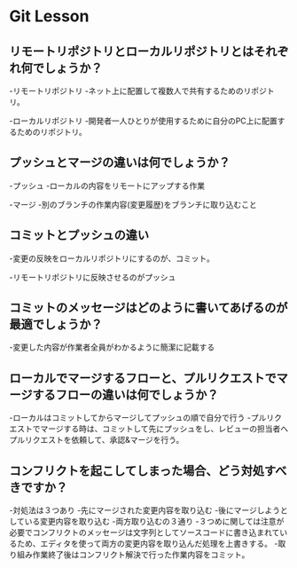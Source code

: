# Git Lesson

## リモートリポジトリとローカルリポジトリとはそれぞれ何でしょうか？
-リモートリポジトリ
    -ネット上に配置して複数人で共有するためのリポジトリ。

-ローカルリポジトリ
    -開発者一人ひとりが使用するために自分のPC上に配置するためのリポジトリ。


## プッシュとマージの違いは何でしょうか？
-プッシュ
-ローカルの内容をリモートにアップする作業

-マージ
-別のブランチの作業内容(変更履歴)をブランチに取り込むこと


## コミットとプッシュの違い
-変更の反映をローカルリポジトリにするのが、コミット。

-リモートリポジトリに反映させるのがプッシュ


## コミットのメッセージはどのように書いてあげるのが最適でしょうか？
-変更した内容が作業者全員がわかるように簡潔に記載する


## ローカルでマージするフローと、プルリクエストでマージするフローの違いは何でしょうか？
-ローカルはコミットしてからマージしてプッシュの順で自分で行う
-プルリクエストでマージする時は、コミットして先にプッシュをし、レビューの担当者へプルリクエストを依頼して、承認&マージを行う。


## コンフリクトを起こしてしまった場合、どう対処すべきですか？
-対処法は３つあり
-先にマージされた変更内容を取り込む
-後にマージしようとしている変更内容を取り込む
-両方取り込むの３通り
-３つめに関しては注意が必要でコンフリクトのメッセージは文字列としてソースコードに書き込まれているため、エディタを使って両方の変更内容を取り込んだ処理を上書きする。
-取り組み作業終了後はコンフリクト解決で行った作業内容をコミット。
